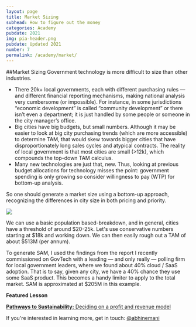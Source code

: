 ```yaml
---
layout: page
title: Market Sizing
subhead: How to figure out the money
categories: Academy
pubdate: 2021
img: pia-header.png
pubdate: Updated 2021
number: 7
permalink: /academy/market/
---
```


##Market Sizing
Government technology is more difficult to size than other industries.

- There 20k+ local governments, each with different purchasing rules — and different financial reporting mechanisms, making national analysis very cumbersome (or impossible). For instance, in some jurisdictions “economic development” is called “community development” or there isn’t even a department; it is just handled by some people or someone in the city manager’s office.
- Big cities have big budgets, but small numbers. Although it may be easier to look at big city purchasing trends (which are more accessible) to determine TAM, that would skew towards bigger cities that have disproportionately long sales cycles and atypical contracts. The reality of local government is that most cities are small (>12k), which compounds the top-down TAM calculus.
- Many new technologies are just that, new. Thus, looking at previous budget allocations for technology misses the point: government spending is only growing so consider willingness to pay (WTP) for bottom-up analysis.

So one should generate a market size using a bottom-up approach, recognizing the differences in city size in both pricing and priority. 

<img src="{{ site.url}}/img/market-size.png">

We can use a basic population based-breakdown, and in general, cities have a threshold of around $20-25k. Let's use conservative numbers starting at $18k and working down. We can then easily rough out a TAM of about $513M (per annum). 

To generate SAM, I used the findings from the report I recently commissioned on GovTech with a leading — and only really — polling firm for local government leaders, where we found about 40% cloud / SaaS adoption. That is to say, given any city, we have a 40% chance they use some SaaS product. This becomes a handy limiter to apply to the total market. SAM is approximated at $205M in this example. 

<strong>Featured Lesson</strong>

<a href="https://abhinemani.com/decks/web/viewer.html?file=/decks/lectures/CAPP15.pdf"><strong>Pathways to Sustainability:</strong> Deciding on a profit and revenue model</a>

If you're interested in learning more, get in touch: <a href="https://twitter.com/@abhinemani" target="_blank">@abhinemani</a>
